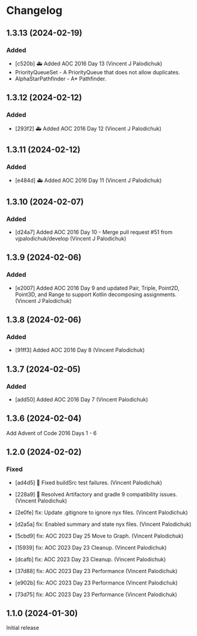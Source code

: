 # Changelog


## 1.3.13 (2024-02-19)

### Added

* [c520b] :ambulance: Added AOC 2016 Day 13 (Vincent J Palodichuk)
* PriorityQueueSet - A PriorityQueue that does not allow duplicates.
* AlphaStarPathfinder - A* Pathfinder.

## 1.3.12 (2024-02-12)

### Added

* [293f2] :ambulance: Added AOC 2016 Day 12 (Vincent J Palodichuk)

## 1.3.11 (2024-02-12)

### Added

* [e484d] :ambulance: Added AOC 2016 Day 11 (Vincent J Palodichuk)

## 1.3.10 (2024-02-07)

### Added

* [d24a7] Added AOC 2016 Day 10 - Merge pull request #51 from vjpalodichuk/develop (Vincent J Palodichuk)

## 1.3.9 (2024-02-06)

### Added

* [e2007] Added AOC 2016 Day 9 and updated Pair, Triple, Point2D, 
Point3D, and Range to support Kotlin decomposing assignments.(Vincent J Palodichuk)

## 1.3.8 (2024-02-06)

### Added

* [91ff3] Added AOC 2016 Day 8 (Vincent Palodichuk)

## 1.3.7 (2024-02-05)

### Added

* [add50] Added AOC 2016 Day 7 (Vincent Palodichuk)

## 1.3.6 (2024-02-04)

Add Advent of Code 2016 Days 1 - 6

## 1.2.0 (2024-02-02)

### Fixed

* [ad4d5] :bug: Fixed buildSrc test failures. (Vincent Palodichuk)

* [228a9] :bug: Resolved Artifactory and gradle 9 compatibility issues. (Vincent Palodichuk)

* [2e0fe] fix: Update .gitignore to ignore nyx files. (Vincent Palodichuk)

* [d2a5a] fix: Enabled summary and state nyx files. (Vincent Palodichuk)

* [5cbd9] fix: AOC 2023 Day 25 Move to Graph. (Vincent Palodichuk)

* [15939] fix: AOC 2023 Day 23 Cleanup. (Vincent Palodichuk)

* [dcafb] fix: AOC 2023 Day 23 Cleanup. (Vincent Palodichuk)

* [37d88] fix: AOC 2023 Day 23 Performance (Vincent Palodichuk)

* [e902b] fix: AOC 2023 Day 23 Performance (Vincent Palodichuk)

* [73d75] fix: AOC 2023 Day 23 Performance (Vincent Palodichuk)

## 1.1.0 (2024-01-30)

Initial release
